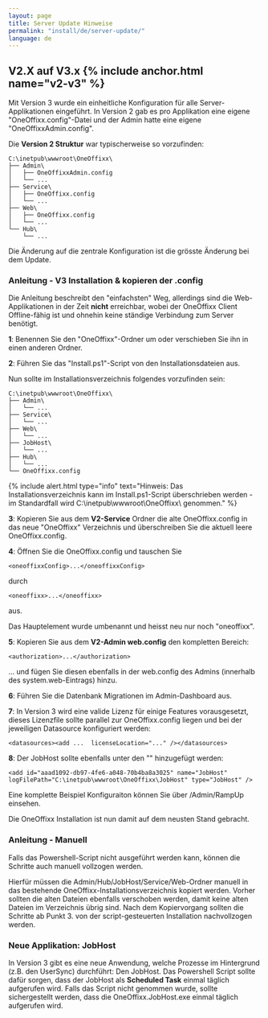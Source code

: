 ```yaml
---
layout: page
title: Server Update Hinweise
permalink: "install/de/server-update/"
language: de
---
```


## V2.X auf V3.x {% include anchor.html name="v2-v3" %}

Mit Version 3 wurde ein einheitliche Konfiguration für alle Server-Applikationen eingeführt. In Version 2 gab es pro Applikation eine eigene "OneOffixx.config"-Datei und der Admin hatte eine eigene "OneOffixxAdmin.config".

Die __Version 2 Struktur__ war typischerweise so vorzufinden:

    C:\inetpub\wwwroot\OneOffixx\
    ├── Admin\
    │   ├── OneOffixxAdmin.config
    │   └── ...
    ├── Service\
    │   ├── OneOffixx.config
    │   └── ...
    ├── Web\
    │   ├── OneOffixx.config
    │   └── ...
    └── Hub\
        └── ...

Die Änderung auf die zentrale Konfiguration ist die grösste Änderung bei dem Update.
		
### Anleitung - V3 Installation & kopieren der .config

Die Anleitung beschreibt den "einfachsten" Weg, allerdings sind die Web-Applikationen in der Zeit __nicht__ erreichbar, wobei der OneOffixx Client Offline-fähig ist und ohnehin keine ständige Verbindung zum Server benötigt.

__1__: Benennen Sie den "OneOffixx"-Ordner um oder verschieben Sie ihn in einen anderen Ordner.

__2__: Führen Sie das "Install.ps1"-Script von den Installationsdateien aus.

Nun sollte im Installationsverzeichnis folgendes vorzufinden sein:

    C:\inetpub\wwwroot\OneOffixx\
    ├── Admin\
    │   └── ...
    ├── Service\
    │   └── ...
    ├── Web\
    │   └── ...
    ├── JobHost\
    │   └── ...   
    ├── Hub\
    │   └── ...
    └── OneOffixx.config

{% include alert.html type="info" text="Hinweis: Das Installationsverzeichnis kann im Install.ps1-Script überschrieben werden - im Standardfall wird C:\inetpub\wwwroot\OneOffixx\ genommen." %}

__3__: Kopieren Sie aus dem __V2-Service__ Ordner die alte OneOffixx.config in das neue "OneOffixx" Verzeichnis und überschreiben Sie die aktuell leere OneOffixx.config. 

__4__: Öffnen Sie die OneOffixx.config und tauschen Sie

```
<oneoffixxConfig>...</oneoffixxConfig>
```

durch 

```
<oneoffixx>...</oneoffixx>
```

aus.

Das Hauptelement wurde umbenannt und heisst neu nur noch "oneoffixx".

__5__: Kopieren Sie aus dem __V2-Admin web.config__ den kompletten Bereich: 

```
<authorization>...</authorization>
```
 
... und fügen Sie diesen ebenfalls in der web.config des Admins (innerhalb des system.web-Eintrags) hinzu.

__6__: Führen Sie die Datenbank Migrationen im Admin-Dashboard aus. 

__7__: In Version 3 wird eine valide Lizenz für einige Features vorausgesetzt, dieses Lizenzfile sollte parallel zur OneOffixx.config liegen und bei der jeweiligen Datasource konfiguriert werden:

```
<datasources><add ...  licenseLocation="..." /></datasources>
```

__8__: Der JobHost sollte ebenfalls unter den "<apps>" hinzugefügt werden:

```
<add id="aaad1092-db97-4fe6-a048-70b4ba8a3025" name="JobHost" logFilePath="C:\inetpub\wwwroot\OneOffixx\JobHost" type="JobHost" />
```    

Eine komplette Beispiel Konfiguraiton können Sie über /Admin/RampUp einsehen.

Die OneOffixx Installation ist nun damit auf dem neusten Stand gebracht.

### Anleitung - Manuell

Falls das Powershell-Script nicht ausgeführt werden kann, können die Schritte auch manuell vollzogen werden.

Hierfür müssen die Admin/Hub/JobHost/Service/Web-Ordner manuell in das bestehende OneOffixx-Installationsverzeichnis kopiert werden. Vorher sollten die alten Dateien ebenfalls verschoben werden, damit keine alten Dateien im Verzeichnis übrig sind.
Nach dem Kopiervorgang sollten die Schritte ab Punkt 3. von der script-gesteuerten Installation nachvollzogen werden.

### Neue Applikation: JobHost 

In Version 3 gibt es eine neue Anwendung, welche Prozesse im Hintergrund (z.B. den UserSync) durchführt: Den JobHost. 
Das Powershell Script sollte dafür sorgen, dass der JobHost als __Scheduled Task__ einmal täglich aufgerufen wird. Falls das Script nicht genommen wurde, sollte sichergestellt werden, dass die OneOffixx.JobHost.exe einmal täglich aufgerufen wird.

 
